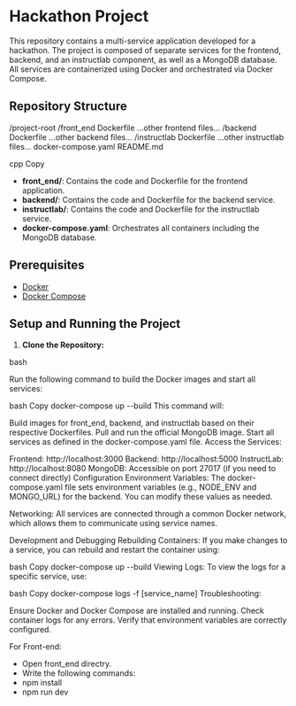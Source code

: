 # Hackathon Project

This repository contains a multi-service application developed for a hackathon. The project is composed of separate services for the frontend, backend, and an instructlab component, as well as a MongoDB database. All services are containerized using Docker and orchestrated via Docker Compose.

## Repository Structure

/project-root /front_end Dockerfile ...other frontend files... /backend Dockerfile ...other backend files... /instructlab Dockerfile ...other instructlab files... docker-compose.yaml README.md

cpp
Copy

- **front_end/**: Contains the code and Dockerfile for the frontend application.
- **backend/**: Contains the code and Dockerfile for the backend service.
- **instructlab/**: Contains the code and Dockerfile for the instructlab service.
- **docker-compose.yaml**: Orchestrates all containers including the MongoDB database.

## Prerequisites

- [Docker](https://www.docker.com/get-started)  
- [Docker Compose](https://docs.docker.com/compose/install/)

## Setup and Running the Project

1. **Clone the Repository:**

bash

Run the following command to build the Docker images and start all services:

bash
Copy
docker-compose up --build
This command will:

Build images for front_end, backend, and instructlab based on their respective Dockerfiles.
Pull and run the official MongoDB image.
Start all services as defined in the docker-compose.yaml file.
Access the Services:

Frontend: http://localhost:3000
Backend: http://localhost:5000
InstructLab: http://localhost:8080
MongoDB: Accessible on port 27017 (if you need to connect directly)
Configuration
Environment Variables:
The docker-compose.yaml file sets environment variables (e.g., NODE_ENV and MONGO_URL) for the backend. You can modify these values as needed.

Networking:
All services are connected through a common Docker network, which allows them to communicate using service names.

Development and Debugging
Rebuilding Containers:
If you make changes to a service, you can rebuild and restart the container using:

bash
Copy
docker-compose up --build
Viewing Logs:
To view the logs for a specific service, use:

bash
Copy
docker-compose logs -f [service_name]
Troubleshooting:

Ensure Docker and Docker Compose are installed and running.
Check container logs for any errors.
Verify that environment variables are correctly configured.

For Front-end:

- Open front_end directry.
- Write the following commands:
- npm install
- npm run dev


